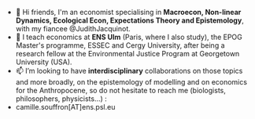 - 👋 Hi friends, I'm an economist specialising in **Macroecon, Non-linear Dynamics, Ecological Econ, Expectations Theory and Epistemology**, with my fiancee @JudithJacquinot. 
- 🌱 I teach economics at **ENS Ulm** (Paris, where I also study), the EPOG Master's programme, ESSEC and Cergy University, after being a research fellow at the Environmental Justice Program at Georgetown University (USA).
- 📫 I’m looking to have **interdisciplinary** collaborations on those topics and more broadly, on the epistemology of modelling and on economics for the Anthropocene, so do not hesitate to reach me (biologists, philosophers, physicists...) :
- camille.souffron[AT]ens.psl.eu
